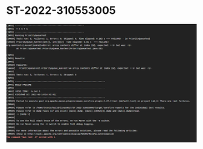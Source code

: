 # ST-2022-310553005
![alt text](https://github.com/linyc0817/ST-2022-310553005/blob/master/picture/Fail.png?raw=true)
